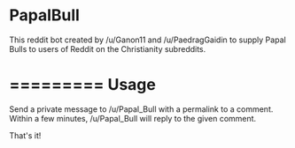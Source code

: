 PapalBull
=========

This reddit bot created by /u/Ganon11 and /u/PaedragGaidin to supply Papal Bulls to users of Reddit on the Christianity subreddits.

=========
Usage
=========
Send a private message to /u/Papal_Bull with a permalink to a comment. Within a few minutes, /u/Papal_Bull will reply to the given comment.

That's it!
